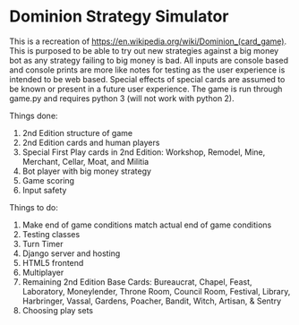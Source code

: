 # Dominion Strategy Simulator

This is a recreation of https://en.wikipedia.org/wiki/Dominion_(card_game).  This is purposed to be able to try out new strategies against a big money bot as any strategy failing to big money is bad.  All inputs are console based and console prints are more like notes for testing as the user experience is intended to be web based.  Special effects of special cards are assumed to be known or present in a future user experience.  The game is run through game.py and requires python 3 (will not work with python 2).

Things done:
1)  2nd Edition structure of game
2)  2nd Edition cards and human players
3)  Special First Play cards in 2nd Edition:  Workshop, Remodel, Mine, Merchant, Cellar, Moat, and Militia
4)  Bot player with big money strategy
5)  Game scoring
6)  Input safety

Things to do:
1)  Make end of game conditions match actual end of game conditions
2)  Testing classes
3)  Turn Timer
4)  Django server and hosting
5)  HTML5 frontend
6)  Multiplayer
7)  Remaining 2nd Edition Base Cards:  Bureaucrat, Chapel, Feast, Laboratory, Moneylender, Throne Room, Council Room, Festival, Library, Harbringer, Vassal, Gardens, Poacher, Bandit, Witch, Artisan, & Sentry
8)  Choosing play sets
